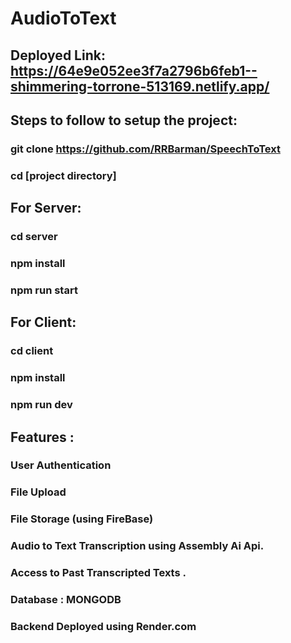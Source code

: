 # AudioToText
## Deployed Link: https://64e9e052ee3f7a2796b6feb1--shimmering-torrone-513169.netlify.app/
## Steps to follow to setup the project:
### git clone https://github.com/RRBarman/SpeechToText
### cd [project directory]
## For Server:
### cd server
### npm install
### npm run start
## For Client:
### cd client
### npm install
### npm run dev
## Features :
### User Authentication
### File Upload
### File Storage (using FireBase)
### Audio to Text Transcription using Assembly Ai Api.
### Access to Past Transcripted Texts .
### Database : MONGODB
### Backend Deployed using Render.com
